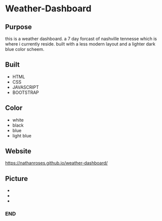 # Weather-Dashboard

## Purpose

this is a weather dashboard. a 7 day forcast of nashville tennesse which is where i currently reside. built with a less modern layout and a lighter dark blue color scheem.

## Built

- HTML
- CSS
- JAVASCRIPT
- BOOTSTRAP

## Color

- white
- black
- blue
- light blue

## Website

https://nathanroses.github.io/weather-dashboard/

## Picture

-
-
-

### END
